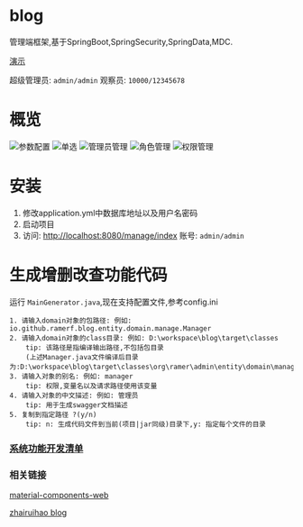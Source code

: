 # blog
管理端框架,基于SpringBoot,SpringSecurity,SpringData,MDC.

[演示](http://ramer.tpddns.cn:9000/manage/index)

超级管理员: `admin/admin`
观察员: `10000/12345678`

# 概览
![参数配置](http://ramer.tpddns.cn:9000/public/upload/public/2019/08/13/config.png)
![单选](http://ramer.tpddns.cn:9000/public/upload/public/2019/08/13/config_single_select.png)
![管理员管理](http://ramer.tpddns.cn:9000/public/upload/public/2019/08/13/manager.png)
![角色管理](http://ramer.tpddns.cn:9000/public/upload/public/2019/08/13/role.png)
![权限管理](http://ramer.tpddns.cn:9000/public/upload/public/2019/08/13/privilege.png)

# 安装
1. 修改application.yml中数据库地址以及用户名密码
2. 启动项目
3. 访问: [http://localhost:8080/manage/index](http://localhost:8080/manage/index) 账号: `admin/admin`

# 生成增删改查功能代码
运行 `MainGenerator.java`,现在支持配置文件,参考config.ini
```
1. 请输入domain对象的包路径: 例如: io.github.ramerf.blog.entity.domain.manage.Manager
2. 请输入domain对象的class目录: 例如: D:\workspace\blog\target\classes
    tip: 该路径是指编译输出路径,不包括包目录
    (上述Manager.java文件编译后目录为:D:\workspace\blog\target\classes\org\ramer\admin\entity\domain\manage\Manager.class)
3. 请输入对象的别名: 例如: manager
    tip: 权限,变量名以及请求路径使用该变量
4. 请输入对象的中文描述: 例如: 管理员
    tip: 用于生成swagger文档描述
5. 复制到指定路径 ?(y/n)
    tip: n: 生成代码文件到当前(项目|jar同级)目录下,y: 指定每个文件的目录
```

### [系统功能开发清单](https://github.com/RamerF/blog/tree/master/doc)

### 相关链接
[material-components-web](https://github.com/material-components/material-components-web) 


[zhairuihao blog](http://zhairuihao.show) 
